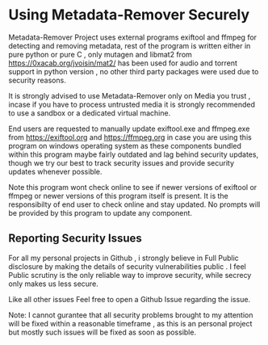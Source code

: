 # Using Metadata-Remover Securely

Metadata-Remover Project uses external programs exiftool and ffmpeg for detecting and removing metadata, rest of the program is written
either in pure python or pure C , only mutagen and libmat2 from https://0xacab.org/jvoisin/mat2/ has been used for audio and torrent support in python version ,
no other third party packages were used due to security reasons.

It is strongly advised to use Metadata-Remover only on Media you trust , incase if you have to process untrusted media it is strongly
recommended to use a sandbox or a dedicated virtual machine.

End users are requested to manually update exiftool.exe and ffmpeg.exe from https://exiftool.org and https://ffmpeg.org in case you
are using this program on windows operating system as these components bundled within this program maybe fairly outdated and lag behind security updates,
though we try our best to track security issues and provide security updates whenever possible.

Note this program wont check online to see if newer versions of exiftool or ffmpeg or newer versions of this program itself is present.
It is the responsibilty of end user to check online and stay updated. No prompts will be provided by this program to update any component.

## Reporting Security Issues

For all my personal projects in Github , i strongly believe in Full Public disclosure by making the details of security vulnerabilities public .
I feel Public scrutiny is the only reliable way to improve security, while secrecy only makes us less secure.

Like all other issues Feel free to open a Github Issue regarding the issue. 

Note: I cannot gurantee that all security problems brought to my attention will be fixed within a reasonable timeframe , as this is an personal
project but mostly such issues will be fixed as soon as possible.
